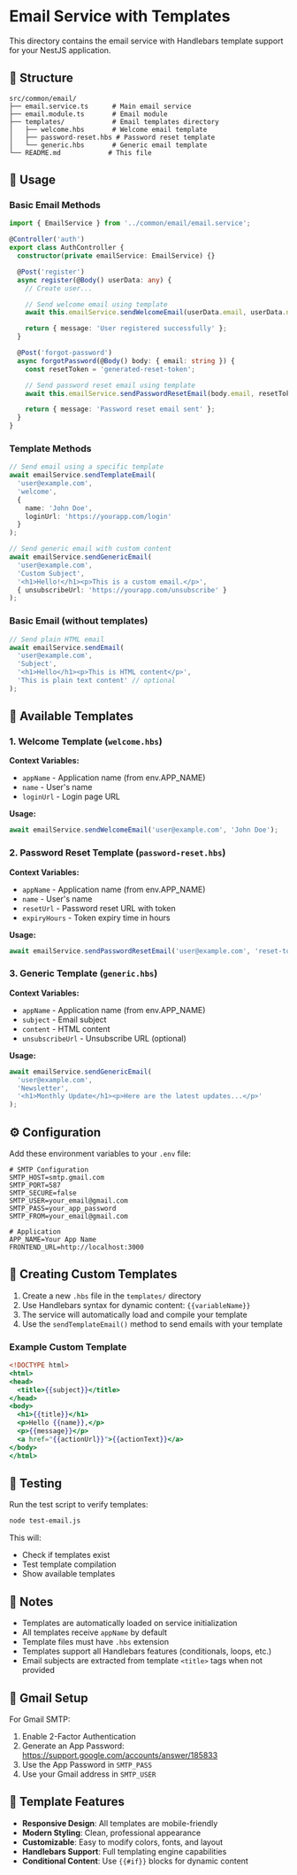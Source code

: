 # Email Service with Templates

This directory contains the email service with Handlebars template support for your NestJS application.

## 📁 Structure

```
src/common/email/
├── email.service.ts      # Main email service
├── email.module.ts       # Email module
├── templates/            # Email templates directory
│   ├── welcome.hbs       # Welcome email template
│   ├── password-reset.hbs # Password reset template
│   └── generic.hbs       # Generic email template
└── README.md            # This file
```

## 🚀 Usage

### Basic Email Methods

```typescript
import { EmailService } from '../common/email/email.service';

@Controller('auth')
export class AuthController {
  constructor(private emailService: EmailService) {}

  @Post('register')
  async register(@Body() userData: any) {
    // Create user...

    // Send welcome email using template
    await this.emailService.sendWelcomeEmail(userData.email, userData.name);

    return { message: 'User registered successfully' };
  }

  @Post('forgot-password')
  async forgotPassword(@Body() body: { email: string }) {
    const resetToken = 'generated-reset-token';

    // Send password reset email using template
    await this.emailService.sendPasswordResetEmail(body.email, resetToken, 'John Doe');

    return { message: 'Password reset email sent' };
  }
}
```

### Template Methods

```typescript
// Send email using a specific template
await emailService.sendTemplateEmail(
  'user@example.com',
  'welcome',
  {
    name: 'John Doe',
    loginUrl: 'https://yourapp.com/login'
  }
);

// Send generic email with custom content
await emailService.sendGenericEmail(
  'user@example.com',
  'Custom Subject',
  '<h1>Hello!</h1><p>This is a custom email.</p>',
  { unsubscribeUrl: 'https://yourapp.com/unsubscribe' }
);
```

### Basic Email (without templates)

```typescript
// Send plain HTML email
await emailService.sendEmail(
  'user@example.com',
  'Subject',
  '<h1>Hello</h1><p>This is HTML content</p>',
  'This is plain text content' // optional
);
```

## 📧 Available Templates

### 1. Welcome Template (`welcome.hbs`)

**Context Variables:**
- `appName` - Application name (from env.APP_NAME)
- `name` - User's name
- `loginUrl` - Login page URL

**Usage:**
```typescript
await emailService.sendWelcomeEmail('user@example.com', 'John Doe');
```

### 2. Password Reset Template (`password-reset.hbs`)

**Context Variables:**
- `appName` - Application name (from env.APP_NAME)
- `name` - User's name
- `resetUrl` - Password reset URL with token
- `expiryHours` - Token expiry time in hours

**Usage:**
```typescript
await emailService.sendPasswordResetEmail('user@example.com', 'reset-token', 'John Doe');
```

### 3. Generic Template (`generic.hbs`)

**Context Variables:**
- `appName` - Application name (from env.APP_NAME)
- `subject` - Email subject
- `content` - HTML content
- `unsubscribeUrl` - Unsubscribe URL (optional)

**Usage:**
```typescript
await emailService.sendGenericEmail(
  'user@example.com',
  'Newsletter',
  '<h1>Monthly Update</h1><p>Here are the latest updates...</p>'
);
```

## ⚙️ Configuration

Add these environment variables to your `.env` file:

```env
# SMTP Configuration
SMTP_HOST=smtp.gmail.com
SMTP_PORT=587
SMTP_SECURE=false
SMTP_USER=your_email@gmail.com
SMTP_PASS=your_app_password
SMTP_FROM=your_email@gmail.com

# Application
APP_NAME=Your App Name
FRONTEND_URL=http://localhost:3000
```

## 🎨 Creating Custom Templates

1. Create a new `.hbs` file in the `templates/` directory
2. Use Handlebars syntax for dynamic content: `{{variableName}}`
3. The service will automatically load and compile your template
4. Use the `sendTemplateEmail()` method to send emails with your template

### Example Custom Template

```handlebars
<!DOCTYPE html>
<html>
<head>
  <title>{{subject}}</title>
</head>
<body>
  <h1>{{title}}</h1>
  <p>Hello {{name}},</p>
  <p>{{message}}</p>
  <a href="{{actionUrl}}">{{actionText}}</a>
</body>
</html>
```

## 🧪 Testing

Run the test script to verify templates:

```bash
node test-email.js
```

This will:
- Check if templates exist
- Test template compilation
- Show available templates

## 📝 Notes

- Templates are automatically loaded on service initialization
- All templates receive `appName` by default
- Template files must have `.hbs` extension
- Templates support all Handlebars features (conditionals, loops, etc.)
- Email subjects are extracted from template `<title>` tags when not provided

## 🔧 Gmail Setup

For Gmail SMTP:

1. Enable 2-Factor Authentication
2. Generate an App Password: https://support.google.com/accounts/answer/185833
3. Use the App Password in `SMTP_PASS`
4. Use your Gmail address in `SMTP_USER`

## 📧 Template Features

- **Responsive Design**: All templates are mobile-friendly
- **Modern Styling**: Clean, professional appearance
- **Customizable**: Easy to modify colors, fonts, and layout
- **Handlebars Support**: Full templating engine capabilities
- **Conditional Content**: Use `{{#if}}` blocks for dynamic content
